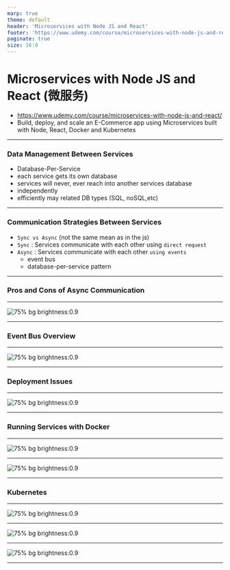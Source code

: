 ```yaml
---
marp: true
theme: default
header: 'Microservices with Node JS and React'
footer: 'https://www.udemy.com/course/microservices-with-node-js-and-react/'
paginate: true
size: 16:9
---
```


# Microservices with Node JS and React (微服务)

- https://www.udemy.com/course/microservices-with-node-js-and-react/
- Build, deploy, and scale an E-Commerce app using Microservices built with Node, React, Docker and Kubernetes

---

### Data Management Between Services

- Database-Per-Service
- each service gets its own database
- services will never, ever reach into another services database
- independently
- efficiently may related DB types (SQL, noSQL,etc)

---

### Communication Strategies Between Services

- `Sync vs Async` (not the same mean as in the js)
- `Sync` : Services communicate with each other using `direct request`
- `Async` : Services communicate with each other `using events`
  - event bus
  - database-per-service pattern

---

### Pros and Cons of Async Communication

---

![75% bg brightness:0.9](q1.png)

---

### Event Bus Overview

---

![75% bg brightness:0.9](event-bus.png)

---

### Deployment Issues

---

![75% bg brightness:0.9](event-bus.png)

---

### Running Services with Docker

---

![75% bg brightness:0.9](docker1.png)

---

![75% bg brightness:0.9](d2.png)

---

### Kubernetes

---

![75% bg brightness:0.9](k1.png)

---

![75% bg brightness:0.9](k2.png)

---

![75% bg brightness:0.9](k3.png)

---